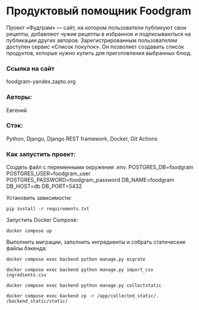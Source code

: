 # Продуктовый помощник Foodgram

Проект «Фудграм» — сайт, на котором пользователи публикуют свои рецепты, добавляют чужие рецепты в избранное и подписываються на публикации других авторов. Зарегистрированным пользователям доступен сервис «Список покупок». Он позволяет создавать список продуктов, которые нужно купить для приготовления выбранных блюд.

### Ссылка на сайт

foodgram-yandex.zapto.org

### Авторы:

Евгений

### Стэк:

Python, Django, Django REST framework, Docker, Git Actions

### Как запустить проект:

Создвть файл с переменными окружения .env.
POSTGRES_DB=foodgram
POSTGRES_USER=foodgram_user
POSTGRES_PASSWORD=foodgram_password
DB_NAME=foodgram
DB_HOST=db
DB_PORT=5432

Установить зависимости:
```
pip install -r requirements.txt
```
Запустить Docker Compose:
```
docker compose up
```
Выполнить миграции, заполнить ингредиенты и собрать статические файлы бэкенда:
```
docker compose exec backend python manage.py migrate
```
```
docker compose exec backend python manage.py import_csv ingredients.csv
```
```
docker compose exec backend python manage.py collectstatic
```
```
docker compose exec backend cp -r /app/collected_static/. /backend_static/static/
```